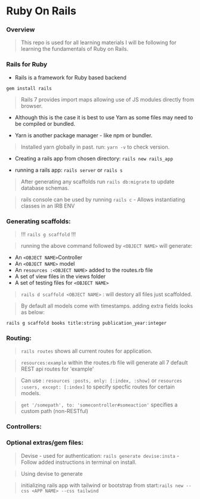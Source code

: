 # Ruby On Rails

### Overview

> This repo is used for all learning materials I will be following for learning the fundamentals of Ruby on Rails.

### Rails for Ruby

* Rails is a framework for Ruby based backend

```gem install rails```

> Rails 7 provides import maps allowing use of JS modules directly from browser. 

* Although this is the case it is best to use Yarn as some files may need to be compiled or bundled.

* Yarn is another package manager - like npm or bundler.

> Installed yarn globally in past. run: ```yarn -v``` to check version.


* Creating a rails app from chosen directory: ```rails new rails_app```

* running a rails app: ```rails server``` or ```rails s```

> After generating any scaffolds run ```rails db:migrate``` to update database schemas.

> rails console can be used by running ```rails c``` - Allows instantiating classes in an IRB ENV

### Generating scaffolds:

>  !!! ```rails g scaffold``` !!!

> running the above command followed by ```<OBJECT NAME>``` will generate:
* An ```<OBJECT NAME>```Controller
* An ```<OBJECT NAME>``` model
* An ```resources :<OBJECT NAME>``` added to the routes.rb file
* A set of view files in the views folder
* A set of testing files for ```<OBJECT NAME>```

> ```rails d scaffold <OBJECT NAME>``` : will destory all files just scaffolded.

> By default all models come with timestamps. adding extra fields looks as below:

```rails g scaffold books title:string publication_year:integer```

### Routing:

> ```rails routes``` shows all current routes for application.

> ```resources:example``` within the routes.rb file will generate all 7 default REST api routes for 'example'

> Can use : ```resources :posts, only: [:index, :show]``` or ```resources :users, except: [:index]``` to specify specfic routes for certain models. 

> ```get '/somepath', to: 'somecontroller#someaction'``` specifies a custom path (non-RESTful)

### Controllers:

> 




### Optional extras/gem files:

> Devise - used for authentication: ```rails generate devise:insta``` - Follow added instructions in terminal on install.

> Using devise to generate 

> initializing rails app with tailwind or bootstrap from start:```rails new --css <APP NAME> --css tailwind```